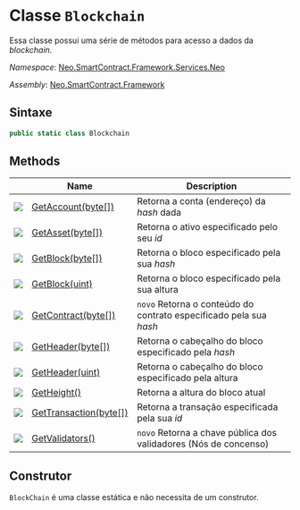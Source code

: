 # Classe `Blockchain` 

Essa classe possui uma série de métodos para acesso a dados da *blockchain*.

*Namespace*: [Neo.SmartContract.Framework.Services.Neo](../neo.md)

*Assembly*: [Neo.SmartContract.Framework](../../dotnet.md)

## Sintaxe

```c#
public static class Blockchain
```

## Methods

| | Name | Description |
| ---------------------------------------- | ---------------------------------------- | -------------------- |
| ![](https://i-msdn.sec.s-msft.com/dynimg/IC91302.jpeg) | [GetAccount(byte[])](Blockchain/GetAccount.md) | Retorna a conta (endereço) da *hash* dada |
| ![](https://i-msdn.sec.s-msft.com/dynimg/IC91302.jpeg) | [GetAsset(byte[])](Blockchain/GetAsset.md) | Retorna o ativo especificado pelo seu *id*         |
| ![](https://i-msdn.sec.s-msft.com/dynimg/IC91302.jpeg) | [GetBlock(byte[])](Blockchain/GetBlock.md) | Retorna o bloco especificado pela sua *hash*      |
| ![](https://i-msdn.sec.s-msft.com/dynimg/IC91302.jpeg) | [GetBlock(uint)](Blockchain/GetBlock2.md) | Retorna o bloco especificado pela sua altura        |
| ![](https://i-msdn.sec.s-msft.com/dynimg/IC91302.jpeg) | [GetContract(byte[])](Blockchain/GetContract.md) | `novo` Retorna o conteúdo do contrato especificado pela sua *hash*   |
| ![](https://i-msdn.sec.s-msft.com/dynimg/IC91302.jpeg) | [GetHeader(byte[])](Blockchain/GetHeader.md) | Retorna o cabeçalho do bloco especificado pela *hash*     |
| ![](https://i-msdn.sec.s-msft.com/dynimg/IC91302.jpeg) | [GetHeader(uint)](Blockchain/GetHeader2.md) | Retorna o cabeçalho do bloco especificado pela altura      |
| ![](https://i-msdn.sec.s-msft.com/dynimg/IC91302.jpeg) | [GetHeight()](Blockchain/GetHeight.md)   | Retorna a altura do bloco atual             |
| ![](https://i-msdn.sec.s-msft.com/dynimg/IC91302.jpeg) | [GetTransaction(byte[])](Blockchain/GetTransaction.md) | Retorna a transação especificada pela sua *id*       |
| ![](https://i-msdn.sec.s-msft.com/dynimg/IC91302.jpeg) | [GetValidators()](Blockchain/GetValidators.md) | `novo` Retorna a chave pública dos validadores (Nós de concenso)   |

## Construtor

`BlockChain` é uma classe estática e não necessita de um construtor.
